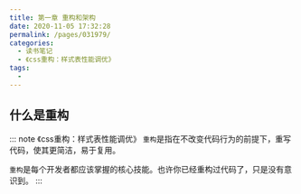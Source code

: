 ```yaml
---
title: 第一章 重构和架构
date: 2020-11-05 17:32:28
permalink: /pages/031979/
categories:
  - 读书笔记
  - 《css重构：样式表性能调优》
tags:
  -
---
```


## 什么是重构

::: note 《css重构：样式表性能调优》
`重构`是指在不改变代码行为的前提下，重写代码，使其更简洁，易于复用。

`重构`是每个开发者都应该掌握的核心技能。也许你已经重构过代码了，只是没有意识到。
:::